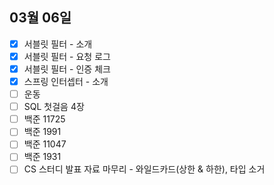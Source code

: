 ## 03월 06일

- [x] 서블릿 필터 - 소개
- [x] 서블릿 필터 - 요청 로그
- [x] 서블릿 필터 - 인증 체크
- [x] 스프링 인터셉터 - 소개
- [ ] 운동
- [ ] SQL 첫걸음 4장
- [ ] 백준 11725
- [ ] 백준 1991
- [ ] 백준 11047
- [ ] 백준 1931
- [ ] CS 스터디 발표 자료 마무리 - 와일드카드(상한 & 하한), 타입 소거
